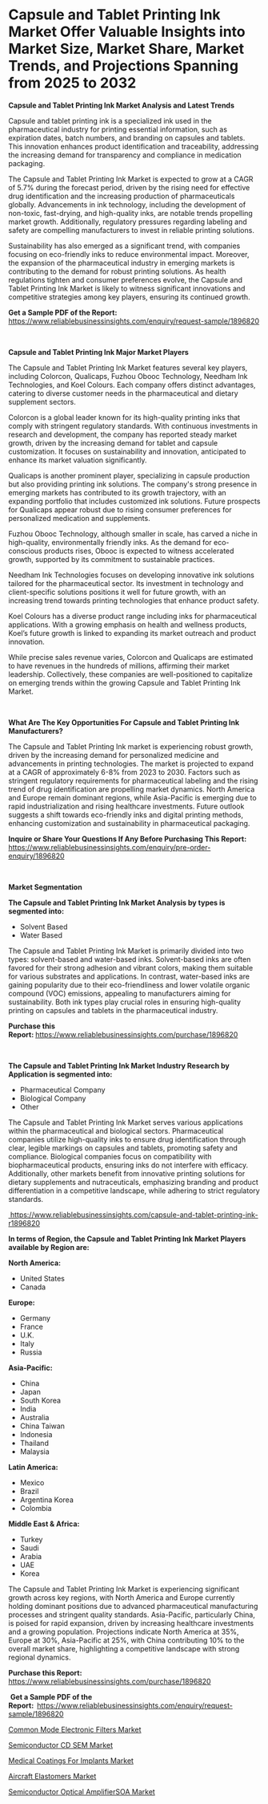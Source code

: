 <p><h1>Capsule and Tablet Printing Ink Market Offer Valuable Insights into Market Size, Market Share, Market Trends, and Projections Spanning from 2025 to 2032</h1></p><p><strong>Capsule and Tablet Printing Ink Market Analysis and Latest Trends</strong></p>
<p><p>Capsule and tablet printing ink is a specialized ink used in the pharmaceutical industry for printing essential information, such as expiration dates, batch numbers, and branding on capsules and tablets. This innovation enhances product identification and traceability, addressing the increasing demand for transparency and compliance in medication packaging. </p><p>The Capsule and Tablet Printing Ink Market is expected to grow at a CAGR of 5.7% during the forecast period, driven by the rising need for effective drug identification and the increasing production of pharmaceuticals globally. Advancements in ink technology, including the development of non-toxic, fast-drying, and high-quality inks, are notable trends propelling market growth. Additionally, regulatory pressures regarding labeling and safety are compelling manufacturers to invest in reliable printing solutions.</p><p>Sustainability has also emerged as a significant trend, with companies focusing on eco-friendly inks to reduce environmental impact. Moreover, the expansion of the pharmaceutical industry in emerging markets is contributing to the demand for robust printing solutions. As health regulations tighten and consumer preferences evolve, the Capsule and Tablet Printing Ink Market is likely to witness significant innovations and competitive strategies among key players, ensuring its continued growth.</p></p>
<p><strong>Get a Sample PDF of the Report:&nbsp;</strong> <a href="https://www.reliablebusinessinsights.com/enquiry/request-sample/1896820?utm_campaign=1138&utm_medium=2&utm_source=Github&utm_content=ia&utm_term=04022025&utm_id=capsule-and-tablet-printing-ink">https://www.reliablebusinessinsights.com/enquiry/request-sample/1896820</a></p>
<p>&nbsp;</p>
<p><strong>Capsule and Tablet Printing Ink Major Market Players</strong></p>
<p><p>The Capsule and Tablet Printing Ink Market features several key players, including Colorcon, Qualicaps, Fuzhou Obooc Technology, Needham Ink Technologies, and Koel Colours. Each company offers distinct advantages, catering to diverse customer needs in the pharmaceutical and dietary supplement sectors.</p><p>Colorcon is a global leader known for its high-quality printing inks that comply with stringent regulatory standards. With continuous investments in research and development, the company has reported steady market growth, driven by the increasing demand for tablet and capsule customization. It focuses on sustainability and innovation, anticipated to enhance its market valuation significantly.</p><p>Qualicaps is another prominent player, specializing in capsule production but also providing printing ink solutions. The company's strong presence in emerging markets has contributed to its growth trajectory, with an expanding portfolio that includes customized ink solutions. Future prospects for Qualicaps appear robust due to rising consumer preferences for personalized medication and supplements.</p><p>Fuzhou Obooc Technology, although smaller in scale, has carved a niche in high-quality, environmentally friendly inks. As the demand for eco-conscious products rises, Obooc is expected to witness accelerated growth, supported by its commitment to sustainable practices.</p><p>Needham Ink Technologies focuses on developing innovative ink solutions tailored for the pharmaceutical sector. Its investment in technology and client-specific solutions positions it well for future growth, with an increasing trend towards printing technologies that enhance product safety.</p><p>Koel Colours has a diverse product range including inks for pharmaceutical applications. With a growing emphasis on health and wellness products, Koel’s future growth is linked to expanding its market outreach and product innovation.</p><p>While precise sales revenue varies, Colorcon and Qualicaps are estimated to have revenues in the hundreds of millions, affirming their market leadership. Collectively, these companies are well-positioned to capitalize on emerging trends within the growing Capsule and Tablet Printing Ink Market.</p></p>
<p>&nbsp;</p>
<p><strong>What Are The Key Opportunities For Capsule and Tablet Printing Ink Manufacturers?</strong></p>
<p><p>The Capsule and Tablet Printing Ink market is experiencing robust growth, driven by the increasing demand for personalized medicine and advancements in printing technologies. The market is projected to expand at a CAGR of approximately 6-8% from 2023 to 2030. Factors such as stringent regulatory requirements for pharmaceutical labeling and the rising trend of drug identification are propelling market dynamics. North America and Europe remain dominant regions, while Asia-Pacific is emerging due to rapid industrialization and rising healthcare investments. Future outlook suggests a shift towards eco-friendly inks and digital printing methods, enhancing customization and sustainability in pharmaceutical packaging.</p></p>
<p><strong>Inquire or Share Your Questions If Any Before Purchasing This Report:</strong> <a href="https://www.reliablebusinessinsights.com/enquiry/pre-order-enquiry/1896820?utm_campaign=1138&utm_medium=2&utm_source=Github&utm_content=ia&utm_term=04022025&utm_id=capsule-and-tablet-printing-ink">https://www.reliablebusinessinsights.com/enquiry/pre-order-enquiry/1896820</a></p>
<p>&nbsp;</p>
<p><strong>Market Segmentation</strong></p>
<p><strong>The Capsule and Tablet Printing Ink Market Analysis by types is segmented into:</strong></p>
<p><ul><li>Solvent Based</li><li>Water Based</li></ul></p>
<p><p>The Capsule and Tablet Printing Ink Market is primarily divided into two types: solvent-based and water-based inks. Solvent-based inks are often favored for their strong adhesion and vibrant colors, making them suitable for various substrates and applications. In contrast, water-based inks are gaining popularity due to their eco-friendliness and lower volatile organic compound (VOC) emissions, appealing to manufacturers aiming for sustainability. Both ink types play crucial roles in ensuring high-quality printing on capsules and tablets in the pharmaceutical industry.</p></p>
<p><strong>Purchase this Report:&nbsp;</strong><a href="https://www.reliablebusinessinsights.com/purchase/1896820?utm_campaign=1138&utm_medium=2&utm_source=Github&utm_content=ia&utm_term=04022025&utm_id=capsule-and-tablet-printing-ink">https://www.reliablebusinessinsights.com/purchase/1896820</a></p>
<p>&nbsp;</p>
<p><strong>The Capsule and Tablet Printing Ink Market Industry Research by Application is segmented into:</strong></p>
<p><ul><li>Pharmaceutical Company</li><li>Biological Company</li><li>Other</li></ul></p>
<p><p>The Capsule and Tablet Printing Ink Market serves various applications within the pharmaceutical and biological sectors. Pharmaceutical companies utilize high-quality inks to ensure drug identification through clear, legible markings on capsules and tablets, promoting safety and compliance. Biological companies focus on compatibility with biopharmaceutical products, ensuring inks do not interfere with efficacy. Additionally, other markets benefit from innovative printing solutions for dietary supplements and nutraceuticals, emphasizing branding and product differentiation in a competitive landscape, while adhering to strict regulatory standards.</p></p>
<p><a href="https://www.reliablebusinessinsights.com/capsule-and-tablet-printing-ink-r1896820?utm_campaign=1138&utm_medium=2&utm_source=Github&utm_content=ia&utm_term=04022025&utm_id=capsule-and-tablet-printing-ink">&nbsp;https://www.reliablebusinessinsights.com/capsule-and-tablet-printing-ink-r1896820</a></p>
<p><strong>In terms of Region, the Capsule and Tablet Printing Ink Market Players available by Region are:</strong></p>
<p>
    <p> <strong> North America: </strong>
        <ul>
            <li>United States</li>
            <li>Canada</li>
        </ul>
        </p> 
    <p> <strong> Europe: </strong>
        <ul>
            <li>Germany</li>
            <li>France</li>
            <li>U.K.</li>
            <li>Italy</li>
            <li>Russia</li>
        </ul>
        </p> 
    <p> <strong> Asia-Pacific: </strong>
        <ul>
            <li>China</li>
            <li>Japan</li>
            <li>South Korea</li>
            <li>India</li>
            <li>Australia</li>
            <li>China Taiwan</li>
            <li>Indonesia</li>
            <li>Thailand</li>
            <li>Malaysia</li>
        </ul>
        </p> 
    <p> <strong> Latin America: </strong>
        <ul>
            <li>Mexico</li>
            <li>Brazil</li>
            <li>Argentina Korea</li>
            <li>Colombia</li>
        </ul>
        </p> 
    <p> <strong> Middle East & Africa: </strong>
        <ul>
            <li>Turkey</li>
            <li>Saudi</li>
            <li>Arabia</li>
            <li>UAE</li>
            <li>Korea</li>
        </ul>
    </p>
    </p>
<p><p>The Capsule and Tablet Printing Ink Market is experiencing significant growth across key regions, with North America and Europe currently holding dominant positions due to advanced pharmaceutical manufacturing processes and stringent quality standards. Asia-Pacific, particularly China, is poised for rapid expansion, driven by increasing healthcare investments and a growing population. Projections indicate North America at 35%, Europe at 30%, Asia-Pacific at 25%, with China contributing 10% to the overall market share, highlighting a competitive landscape with strong regional dynamics.</p></p>
<p><strong>Purchase this Report: </strong><a href="https://www.reliablebusinessinsights.com/purchase/1896820?utm_campaign=1138&utm_medium=2&utm_source=Github&utm_content=ia&utm_term=04022025&utm_id=capsule-and-tablet-printing-ink">https://www.reliablebusinessinsights.com/purchase/1896820</a></p>
<p>&nbsp;<strong>Get a Sample PDF of the Report:&nbsp;&nbsp;</strong><a href="https://www.reliablebusinessinsights.com/enquiry/request-sample/1896820?utm_campaign=1138&utm_medium=2&utm_source=Github&utm_content=ia&utm_term=04022025&utm_id=capsule-and-tablet-printing-ink">https://www.reliablebusinessinsights.com/enquiry/request-sample/1896820</a></p>
<p><strong></strong></p>
<p><p><a href="https://www.linkedin.com/pulse/global-common-mode-electronic-filters-market-outlook-3hjhe?utm_campaign=1138&utm_medium=2&utm_source=Github&utm_content=ia&utm_term=04022025&utm_id=capsule-and-tablet-printing-ink">Common Mode Electronic Filters Market</a></p><p><a href="https://www.linkedin.com/pulse/semiconductor-cd-sem-market-analysis-report-predicts-trends-x7rlc?utm_campaign=1138&utm_medium=2&utm_source=Github&utm_content=ia&utm_term=04022025&utm_id=capsule-and-tablet-printing-ink">Semiconductor CD SEM Market</a></p><p><a href="https://github.com/rashkaeduzor/Market-Research-Report-List-1/blob/main/medical-coatings-for-implants-market.md?utm_campaign=1138&utm_medium=2&utm_source=Github&utm_content=ia&utm_term=04022025&utm_id=capsule-and-tablet-printing-ink">Medical Coatings For Implants Market</a></p><p><a href="https://github.com/bholdsfofie/Market-Research-Report-List-1/blob/main/aircraft-elastomers-market.md?utm_campaign=1138&utm_medium=2&utm_source=Github&utm_content=ia&utm_term=04022025&utm_id=capsule-and-tablet-printing-ink">Aircraft Elastomers Market</a></p><p><a href="https://www.linkedin.com/pulse/semiconductor-optical-amplifiersoa-market-insights-industry-uqzke?utm_campaign=1138&utm_medium=2&utm_source=Github&utm_content=ia&utm_term=04022025&utm_id=capsule-and-tablet-printing-ink">Semiconductor Optical AmplifierSOA Market</a></p></p>